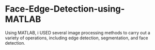 # Face-Edge-Detection-using-MATLAB
Using MATLAB, i USED several image processing methods to carry out a variety of operations, including edge detection, segmentation, and face detection. 

